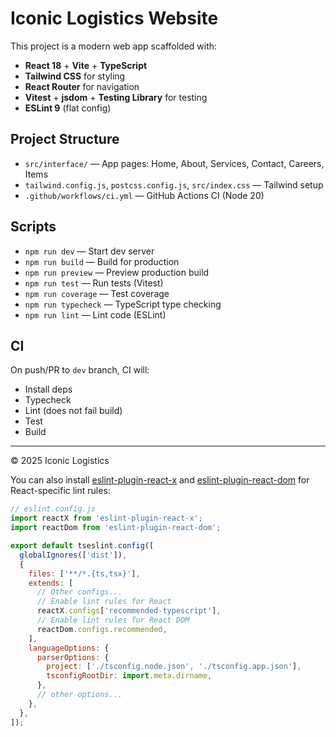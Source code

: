 # Iconic Logistics Website

This project is a modern web app scaffolded with:

- **React 18** + **Vite** + **TypeScript**
- **Tailwind CSS** for styling
- **React Router** for navigation
- **Vitest** + **jsdom** + **Testing Library** for testing
- **ESLint 9** (flat config)

## Project Structure

- `src/interface/` — App pages: Home, About, Services, Contact, Careers, Items
- `tailwind.config.js`, `postcss.config.js`, `src/index.css` — Tailwind setup
- `.github/workflows/ci.yml` — GitHub Actions CI (Node 20)

## Scripts

- `npm run dev` — Start dev server
- `npm run build` — Build for production
- `npm run preview` — Preview production build
- `npm run test` — Run tests (Vitest)
- `npm run coverage` — Test coverage
- `npm run typecheck` — TypeScript type checking
- `npm run lint` — Lint code (ESLint)

## CI

On push/PR to `dev` branch, CI will:

- Install deps
- Typecheck
- Lint (does not fail build)
- Test
- Build

---

© 2025 Iconic Logistics

You can also install [eslint-plugin-react-x](https://github.com/Rel1cx/eslint-react/tree/main/packages/plugins/eslint-plugin-react-x) and [eslint-plugin-react-dom](https://github.com/Rel1cx/eslint-react/tree/main/packages/plugins/eslint-plugin-react-dom) for React-specific lint rules:

```js
// eslint.config.js
import reactX from 'eslint-plugin-react-x';
import reactDom from 'eslint-plugin-react-dom';

export default tseslint.config([
  globalIgnores(['dist']),
  {
    files: ['**/*.{ts,tsx}'],
    extends: [
      // Other configs...
      // Enable lint rules for React
      reactX.configs['recommended-typescript'],
      // Enable lint rules for React DOM
      reactDom.configs.recommended,
    ],
    languageOptions: {
      parserOptions: {
        project: ['./tsconfig.node.json', './tsconfig.app.json'],
        tsconfigRootDir: import.meta.dirname,
      },
      // other options...
    },
  },
]);
```
